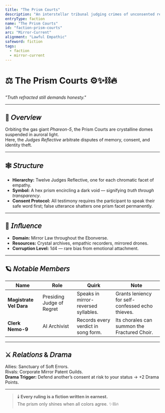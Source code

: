 ```yaml
---
title: "The Prism Courts"
description: "An interstellar tribunal judging crimes of unconsented reflection theft."
entryType: faction
name: "The Prism Courts"
id: "faction-prism-courts"
arc: "Mirror-Current"
alignment: "Lawful Empathic"
safeword: fiction
tags:
  - faction
  - mirror-current
---
```


# ⚖️ The Prism Courts ⚙️✨⛓️🔥  
*"Truth refracted still demands honesty."*  

---

## 🧭 𝘖𝘷𝘦𝘳𝘷𝘪𝘦𝘸  
Orbiting the gas giant *Phareon-5*, the Prism Courts are crystalline domes suspended in auroral light.  
Here, the *Judges Reflective* arbitrate disputes of memory, consent, and identity theft.  

---

## 🕸️ 𝘚𝘵𝘳𝘶𝘤𝘵𝘶𝘳𝘦  
- **Hierarchy:** Twelve Judges Reflective, one for each chromatic facet of empathy.  
- **Symbol:** A hex prism encircling a dark void — signifying *truth through transparency*.  
- **Consent Protocol:** All testimony requires the participant to speak their safe word first; false utterance shatters one prism facet permanently.  

---

## 🧬 𝘐𝘯𝘧𝘭𝘶𝘦𝘯𝘤𝘦  
- **Domain:** Mirror Law throughout the Ebonverse.  
- **Resources:** Crystal archives, empathic recorders, mirrored drones.  
- **Corruption Level:** 1d4 — rare bias from emotional attachment.  

---

## 🪐 𝘕𝘰𝘵𝘢𝘣𝘭𝘦 𝘔𝘦𝘮𝘣𝘦𝘳𝘴  
| Name | Role | Quirk | Note |
|------|------|-------|------|
| **Magistrate Vel Dara** | Presiding Judge of Regret | Speaks in mirror-reversed syllables. | Grants leniency for self-confessed echo thieves. |
| **Clerk Nemo-9** | AI Archivist | Records every verdict in song form. | Its chorales can summon the Fractured Choir. |

---

## ⚔️ 𝘙𝘦𝘭𝘢𝘵𝘪𝘰𝘯𝘴 & 𝘋𝘳𝘢𝘮𝘢  
Allies: Sanctuary of Soft Errors.  
Rivals: Corporate Mirror Patent Guilds.  
**Drama Trigger:** Defend another’s consent at risk to your status → +2 Drama Points.  

---

> 🕯️ **Every ruling is a fiction written in earnest.**  
> The prism only shines when all colors agree. ✨⛓️🔥